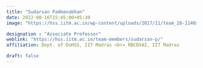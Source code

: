 ```yaml
---
title: "Sudarsan Padmanabhan"
date: 2022-08-16T15:45:00+05:30
image: "https://hss.iitm.ac.in/wp-content/uploads/2017/11/team_28-1140x1660.jpg"

designation : "Associate Professor"
weblink: "https://hss.iitm.ac.in/team-members/sudarsan-p/"
affiliation: Dept. of DoHSS, IIT Madras <br> RBCDSAI, IIT Madras

draft: false
---
```



